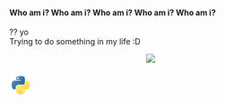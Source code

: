 #### Who am i? Who am i? Who am i? Who am i? Who am i? 
?? yo <br>
Trying to do something in my life :D
  
<div align="center">
  <a href="https://github.com/ZoZaaa">
  <img height="190em" src="https://github-readme-stats.vercel.app/api?username=ZoZaaa&show_icons=true&theme=nightowl&include_all_commits=true&count_private=true"/>
</div>
<div style="display: inline_block"><br>
  <img align="center" alt="Zoza-Python" height="40" width="40" src="https://raw.githubusercontent.com/devicons/devicon/master/icons/python/python-original.svg">
  </div>

  
